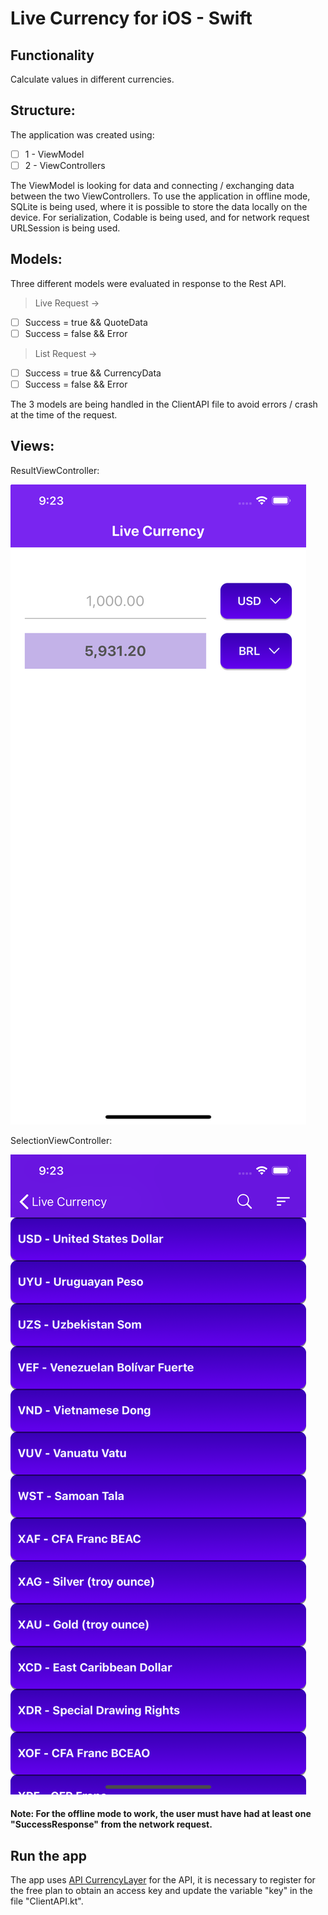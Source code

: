 # Live Currency for iOS - Swift

## Functionality

Calculate values ​​in different currencies.

## Structure:

The application was created using:

- [ ] 1 - ViewModel
- [ ] 2 - ViewControllers
 
The ViewModel is looking for data and connecting / exchanging data between the two ViewControllers. To use the application in offline mode, SQLite is being used, where it is possible to store the data locally on the device. For serialization, Codable is being used, and for network request URLSession is being used.
                
## Models:
   
Three different models were evaluated in response to the Rest API.
   
> Live Request ->
- [ ] Success = true && QuoteData
- [ ] Success = false && Error
   
> List Request ->
- [ ] Success = true && CurrencyData
- [ ] Success = false && Error
   
The 3 models are being handled in the ClientAPI file to avoid errors / crash at the time of the request.
   
## Views:
   
ResultViewController:

![alt text](https://github.com/kiviabrito/LiveCurrency-iOS/blob/master/Screenshot_ResultViewController.png) 

SelectionViewController:

![alt text](https://github.com/kiviabrito/LiveCurrency-iOS/blob/master/Screenshot_SelectionViewController.png) 

#### Note: For the offline mode to work, the user must have had at least one "SuccessResponse" from the network request.

## Run the app

The app uses [API CurrencyLayer](https://currencylayer.com/documentation) for the API, it is necessary to register for the free plan to obtain an access key and update the variable "key" in the file "ClientAPI.kt".
